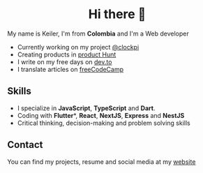 <div align="center">
  <h1>Hi there 👋</h1>
</div>


My name is Keiler, I'm from **Colombia** and I'm a Web developer
- Currently working on my project [@clockpi](https://github.com/clockpi)
- Creating products in [product Hunt](https://www.producthunt.com/@reliek21)
- I write on my free days on [dev.to](https://dev.to/reliek21)
- I translate articles on [freeCodeCamp](https://www.freecodecamp.org/espanol/news/author/keilerguardo)

## Skills
- I specialize in **JavaScript**, **TypeScript** and **Dart**.
- Coding with **Flutter***, **React**, **NextJS**, **Express** and **NestJS**
- Critical thinking, decision-making and problem solving skills

## Contact
You can find my projects, resume and social media at my [website](https://keilerguardo.tech/)
